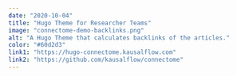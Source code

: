 ```yaml
---
date: "2020-10-04"
title: "Hugo Theme for Researcher Teams"
image: "connectome-demo-backlinks.png"
alt: "A Hugo Theme that calculates backlinks of the articles."
color: "#60d2d3"
link1: "https://hugo-connectome.kausalflow.com"
link2: "https://github.com/kausalflow/connectome"
---
```

